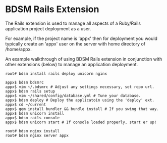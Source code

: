 # BDSM Rails Extension

The Rails extension is used to manage all aspects of a Ruby/Rails
application project deployment as a user.

For example, if the project name is 'appx' then for deployment
you would typically create an 'appx' user on the server with
home directory of /home/appx.

An example walkthrough of using BDSM Rails extension in conjunction
with other extensions (below) to manage an application deployment.

    root# bdsm install rails deploy unicorn nginx

    appx$ bdsm bdsmrc
    appx$ vim ~/.bdsmrc # Adjust any settings necessary, set repo url.
    appx$ bdsm rails setup
    appx$ vim ~/shared/config/database.yml # Tune your database.
    appx$ bdsm deploy # Deploy the applicatoin using the 'deploy' ext.
    appx$ cd ~/current
    appx$ gem install bundler && bundle install # If you swing that way.
    appx$ bdsm unicorn install
    appx$ bdsm rails console
    appx$ bdsm unicorn start # If console loaded properly, start er up!

    root# bdsm nginx install
    root# bdsm nginx server appx



